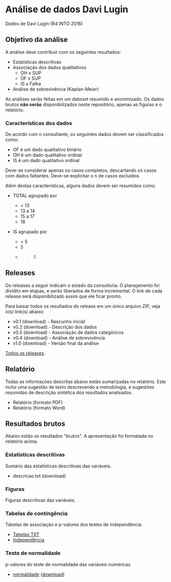 # Análise de dados Davi Lugin

Dados de Davi Lugin (R4 INTO 2016)

## Objetivo da análise

A análise deve contribuir com os seguintes resultados:

- Estatísticas descritivas
- Associação dos dados qualitativos
  - OH x SUP
  - OF x SUP
  - IS x Falha
- Análise de sobrevivência (Kaplan-Meier)

As análises serão feitas em um *dataset* resumido e anonimizado. Os dados brutos **não serão** disponibilizados neste repositório, apenas as figuras e o relatório.

### Características dos dados

De acordo com o consultante, os seguintes dados devem ser classificados como:

- OF é um dado qualitativo binário
- OH é um dado qualitativo ordinal
- IS é um dado qualitativo ordinal

Deve-se considerar apenas os casos completos, descartando os casos com dados faltantes. Deve-se explicitar o n de casos excluídos.

Além destas características, alguns dados devem ser resumidos como:

- TOTAL agrupado por
  - < 13
  - 13 a 14
  - 15 a 17
  - 18

- IS agrupado por
  - < 5
  - 5
  - > 5

## Releases

Os releases a seguir indicam o estado da consultoria. O planejamento foi dividito em etapas, e serão liberados de forma incremental. O link de cada release será disponibilizado assim que ele ficar pronto.

Para baixar todos os resultados do release em um único arquivo ZIP, veja o(s) link(s) abaixo:

- v0.1 (download) - Rascunho inicial
- v0.2 (download) - Descrição dos dados
- v0.3 (download) - Associação de dados categóricos
- v0.4 (download) - Análise de sobrevivência
- v1.0 (download) - Versão final da análise

[Todos os releases][].

[Todos os releases]: releases

## Relatório

Todas as informações descritas abaixo estão sumarizadas no relatório. Este inclui uma sugestão de texto descrevendo a metodologia, e sugestões resumidas de descrição sintética dos resultados analisados.

- Relatório (formato PDF)
- Relatório (formato Word)

## Resultados brutos ##

Abaixo estão os resultados "brutos". A apresentação foi formatada no relatório acima.

### Estatísticas descritivas ###

Sumário das estatísticas descritivas das variáveis.

* descricao.txt (download)

[descricao.txt]: resultados/descricoes.md
[download-desc-txt]: resultados/descricoes.txt?raw=true


### Figuras ###

Figuras descritivas das variáveis.


### Tabelas de contingência ###

Tabelas de associação e p-valores dos testes de independência.

- [Tabelas TXT][]
- [Independência][]

[Tabelas TXT]: resultados/tc.txt
[Independência]: resultados/diferencas-tc.md

### Teste de normalidade ###

p-valores do teste de normalidade das variáveis numéricas

- [normalidade][] ([download][download-norm-txt])

[normalidade]: resultados/normalidade.md
[download-norm-txt]: resultados/normalidade.txt?raw=true
